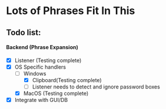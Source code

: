 # Lots of Phrases Fit In This
## Todo list:
#### Backend (Phrase Expansion)
- [x] Listener (Testing complete)
- [x] OS Specific handlers
  - [ ] Windows
    - [x] Clipboard(Testing complete)
    - [ ] Listener needs to detect and ignore password boxes
  - [x] MacOS (Testing complete)
- [x] Integrate with GUI/DB
